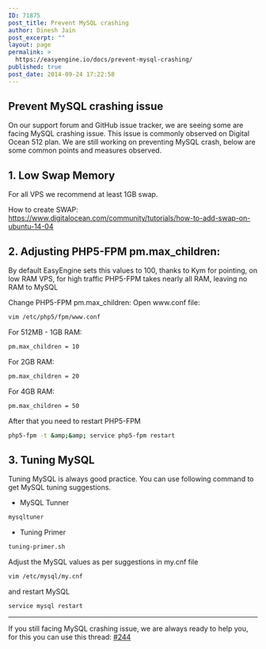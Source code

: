 ```yaml
---
ID: 71875
post_title: Prevent MySQL crashing
author: Dinesh Jain
post_excerpt: ""
layout: page
permalink: >
  https://easyengine.io/docs/prevent-mysql-crashing/
published: true
post_date: 2014-09-24 17:22:58
---
```

## Prevent MySQL crashing issue

On our support forum and GitHub issue tracker, we are seeing some are facing MySQL crashing issue. This issue is commonly observed on Digital Ocean 512 plan.
We are still working on preventing MySQL crash, below are some common points and measures observed.

## 1. Low Swap Memory
For all VPS we recommend at least 1GB swap.

How to create SWAP: <a href="https://www.digitalocean.com/community/tutorials/how-to-add-swap-on-ubuntu-14-04" target="_blank">https://www.digitalocean.com/community/tutorials/how-to-add-swap-on-ubuntu-14-04</a>

## 2. Adjusting PHP5-FPM pm.max_children:
By default EasyEngine sets this values to 100, thanks to Kym for pointing, on low RAM VPS, for high traffic PHP5-FPM takes nearly all RAM, leaving no RAM to MySQL

Change PHP5-FPM pm.max_children:
Open www\.conf file:
```bash
vim /etc/php5/fpm/www.conf
```

For 512MB - 1GB RAM:
```bash
pm.max_children = 10
```

For 2GB RAM:
```bash
pm.max_children = 20
```

For 4GB RAM:
```bash
pm.max_children = 50
```

After that you need to restart PHP5-FPM
```bash
php5-fpm -t &amp;&amp; service php5-fpm restart
```

## 3. Tuning MySQL
Tuning MySQL is always good practice. You can use following command to get MySQL tuning suggestions.
* MySQL Tunner
```bash
mysqltuner
```
* Tuning Primer
```bash
tuning-primer.sh
```
Adjust the MySQL values as per suggestions in my.cnf file
```bash
vim /etc/mysql/my.cnf
```
and restart MySQL
```bash
service mysql restart
```

***

If you still facing MySQL crashing issue, we are always ready to help you, for this you can use this thread: <a href="https://github.com/rtCamp/easyengine/issues/244" target="_blank">#244</a>